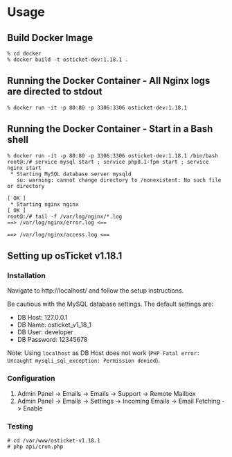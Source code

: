 # Usage

## Build Docker Image

```
% cd docker
% docker build -t osticket-dev:1.18.1 . 
```

## Running the Docker Container - All Nginx logs are directed to stdout

```
% docker run -it -p 80:80 -p 3306:3306 osticket-dev:1.18.1
```

## Running the Docker Container - Start in a Bash shell

```
% docker run -it -p 80:80 -p 3306:3306 osticket-dev:1.18.1 /bin/bash
root@:/# service mysql start ; service php8.1-fpm start ; service nginx start
 * Starting MySQL database server mysqld
   su: warning: cannot change directory to /nonexistent: No such file or directory
                                                                                    [ OK ]
 * Starting nginx nginx                                                             [ OK ]
root@:/# tail -f /var/log/nginx/*.log
==> /var/log/nginx/error.log <==

==> /var/log/nginx/access.log <==

```

## Setting up osTicket v1.18.1

### Installation

Navigate to http://localhost/ and follow the setup instructions.

Be cautious with the MySQL database settings. The default settings are:

  - DB Host: 127.0.0.1
  - DB Name: osticket_v1_18_1
  - DB User: developer
  - DB Password: 12345678

Note: Using `localhost` as DB Host does not work (`PHP Fatal error: Uncaught mysqli_sql_exception: Permission denied`).

### Configuration

1. Admin Panel -> Emails -> Emails -> Support -> Remote Mailbox
2. Admin Panel -> Emails -> Settings -> Incoming Emails -> Email Fetching -> Enable

### Testing 

```
# cd /var/www/osticket-v1.18.1
# php api/cron.php
```
